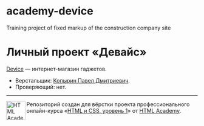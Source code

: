 # academy-device
Training project of fixed markup of the construction company site

# Личный проект «Девайс»
[Device](https://youtu.be/HF7pwlS3Y1I) — интернет-магазин гаджетов.

* Верстальщик: [Копырин Павел Дмитриевич](https://github.com/Vivendum).
* Проверяющий: нет.

---

<a href="https://htmlacademy.ru/intensive/htmlcss"><img align="left" width="50" height="50" alt="HTML Academy" src="https://up.htmlacademy.ru/static/img/intensive/htmlcss/logo-for-github-2.png"></a>

Репозиторий создан для вёрстки проекта профессионального онлайн-курса «[HTML и CSS, уровень 1](https://htmlacademy.ru/intensive/htmlcss)» от [HTML Academy](https://htmlacademy.ru).
